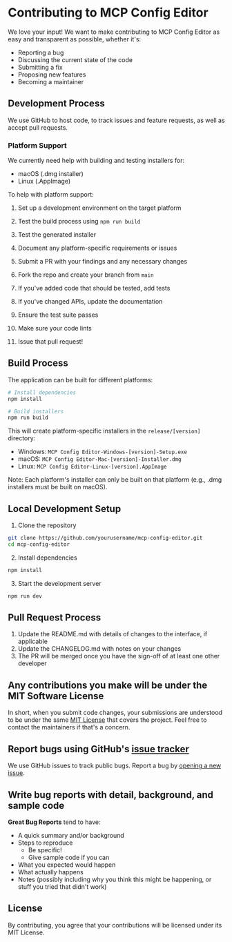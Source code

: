 # Contributing to MCP Config Editor

We love your input! We want to make contributing to MCP Config Editor as easy and transparent as possible, whether it's:

- Reporting a bug
- Discussing the current state of the code
- Submitting a fix
- Proposing new features
- Becoming a maintainer

## Development Process

We use GitHub to host code, to track issues and feature requests, as well as accept pull requests.

### Platform Support

We currently need help with building and testing installers for:
- macOS (.dmg installer)
- Linux (.AppImage)

To help with platform support:
1. Set up a development environment on the target platform
2. Test the build process using `npm run build`
3. Test the generated installer
4. Document any platform-specific requirements or issues
5. Submit a PR with your findings and any necessary changes

1. Fork the repo and create your branch from `main`
2. If you've added code that should be tested, add tests
3. If you've changed APIs, update the documentation
4. Ensure the test suite passes
5. Make sure your code lints
6. Issue that pull request!

## Build Process

The application can be built for different platforms:
```bash
# Install dependencies
npm install

# Build installers
npm run build
```

This will create platform-specific installers in the `release/[version]` directory:
- Windows: `MCP Config Editor-Windows-[version]-Setup.exe`
- macOS: `MCP Config Editor-Mac-[version]-Installer.dmg`
- Linux: `MCP Config Editor-Linux-[version].AppImage`

Note: Each platform's installer can only be built on that platform (e.g., .dmg installers must be built on macOS).

## Local Development Setup

1. Clone the repository
```bash
git clone https://github.com/yourusername/mcp-config-editor.git
cd mcp-config-editor
```

2. Install dependencies
```bash
npm install
```

3. Start the development server
```bash
npm run dev
```

## Pull Request Process

1. Update the README.md with details of changes to the interface, if applicable
2. Update the CHANGELOG.md with notes on your changes
3. The PR will be merged once you have the sign-off of at least one other developer

## Any contributions you make will be under the MIT Software License
In short, when you submit code changes, your submissions are understood to be under the same [MIT License](LICENSE) that covers the project. Feel free to contact the maintainers if that's a concern.

## Report bugs using GitHub's [issue tracker](../../issues)
We use GitHub issues to track public bugs. Report a bug by [opening a new issue](../../issues/new).

## Write bug reports with detail, background, and sample code

**Great Bug Reports** tend to have:

- A quick summary and/or background
- Steps to reproduce
  - Be specific!
  - Give sample code if you can
- What you expected would happen
- What actually happens
- Notes (possibly including why you think this might be happening, or stuff you tried that didn't work)

## License
By contributing, you agree that your contributions will be licensed under its MIT License.
